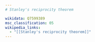 ```yaml
---
# Stanley's reciprocity theorem

wikidata: Q7599389
msc_classification: 05
wikipedia_links:
  - "[[Stanley's reciprocity theorem]]"
---
```

